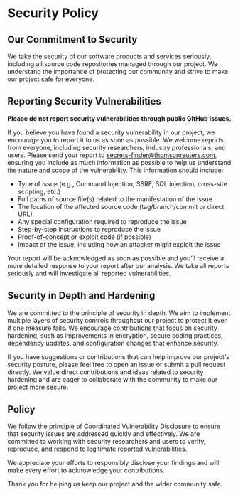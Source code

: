 # Security Policy

## Our Commitment to Security

We take the security of our software products and services seriously, including all source code repositories managed through our project. We understand the importance of protecting our community and strive to make our project safe for everyone.

## Reporting Security Vulnerabilities

**Please do not report security vulnerabilities through public GitHub issues.**

If you believe you have found a security vulnerability in our project, we encourage you to report it to us as soon as possible. We welcome reports from everyone, including security researchers, industry professionals, and users. Please send your report to secrets-finder@thomsonreuters.com, ensuring you include as much information as possible to help us understand the nature and scope of the vulnerability. This information should include:

- Type of issue (e.g., Command Injection, SSRF, SQL injection, cross-site scripting, etc.)
- Full paths of source file(s) related to the manifestation of the issue
- The location of the affected source code (tag/branch/commit or direct URL)
- Any special configuration required to reproduce the issue
- Step-by-step instructions to reproduce the issue
- Proof-of-concept or exploit code (if possible)
- Impact of the issue, including how an attacker might exploit the issue

Your report will be acknowledged as soon as possible and you’ll receive a more detailed response to your report after our analysis. We take all reports seriously and will investigate all reported vulnerabilities.

## Security in Depth and Hardening

We are committed to the principle of security in depth. We aim to implement multiple layers of security controls throughout our project to protect it even if one measure fails. We encourage contributions that focus on security hardening, such as improvements in encryption, secure coding practices, dependency updates, and configuration changes that enhance security.

If you have suggestions or contributions that can help improve our project's security posture, please feel free to open an issue or submit a pull request directly. We value direct contributions and ideas related to security hardening and are eager to collaborate with the community to make our project more secure.

## Policy

We follow the principle of Coordinated Vulnerability Disclosure to ensure that security issues are addressed quickly and effectively. We are committed to working with security researchers and users to verify, reproduce, and respond to legitimate reported vulnerabilities.

We appreciate your efforts to responsibly disclose your findings and will make every effort to acknowledge your contributions.

Thank you for helping us keep our project and the wider community safe.
